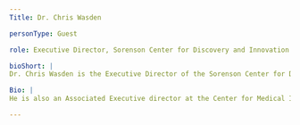 ```yaml
---
Title: Dr. Chris Wasden

personType: Guest

role: Executive Director, Sorenson Center for Discovery and Innovation at the University of Utah

bioShort: |
Dr. Chris Wasden is the Executive Director of the Sorenson Center for Discovery and Innovation at the David Eccles School of Business at the University of Utah. 

Bio: |
He is also an Associated Executive director at the Center for Medical Innovation at the medical school, and a professor in the Entrepreneurship and Strategy Department. He also continues to work with PwC where he was the Global Healthcare Innovation Leader. As a global thought leader on Digital Health and the role that Social, Mobile, Analytic and Cloud technologies are transforming healthcare and other industries he has written and published over 60 articles and reports on the topic, and he speaks at over 30 events each year on how Digital Health is transforming the practice of medicine, the delivery of care, and the creation of an entirely new wellness paradigm based upon objective measures that lead to greater engagement and changes in human behavior.

---
```

